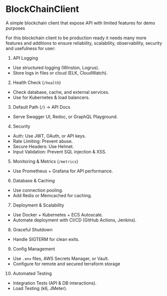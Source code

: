 # BlockChainClient
A simple blockchain client that expose API with limited features for demo purposes 


For this blockchain client to be production ready it needs many more features and additions to ensure reliability, scalability, observability, security and usefulness for user:

 1. API Logging  
- Use structured logging (Winston, Logrus).  
- Store logs in files or cloud (ELK, CloudWatch).  

 2. Health Check (`/health`)  
- Check database, cache, and external services.  
- Use for Kubernetes & load balancers.  

 3. Default Path (`/`) → API Docs  
- Serve Swagger UI, Redoc, or GraphQL Playground.  

 4. Security  
- Auth: Use JWT, OAuth, or API keys.  
- Rate Limiting: Prevent abuse.  
- Secure Headers: Use Helmet.  
- Input Validation: Prevent SQL injection & XSS.  

 5. Monitoring & Metrics (`/metrics`)  
- Use Prometheus + Grafana for API performance.  

 6. Database & Caching  
- Use connection pooling.  
- Add Redis or Memcached for caching.  

 7. Deployment & Scalability  
- Use Docker + Kubernetes + ECS Autoscale.
- Automate deployment with CI/CD (GitHub Actions, Jenkins).  

 8. Graceful Shutdown  
- Handle SIGTERM for clean exits.  

 9. Config Management  
- Use `.env` files, AWS Secrets Manager, or Vault.
- Configure for remote and secured terraform storage

 10. Automated Testing
- Integration Tests (API & DB interactions).  
- Load Testing (k6, JMeter).  